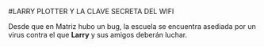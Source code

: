 #LARRY PLOTTER Y LA CLAVE SECRETA DEL WIFI

Desde que en Matriz hubo un bug, la escuela se encuentra asediada por un virus
contra el que **Larry** y sus amigos deberán luchar.


